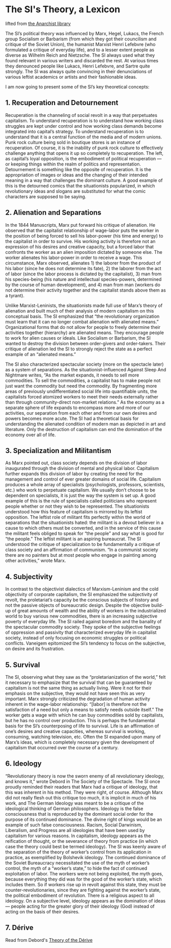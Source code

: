 # The SI's Theory, a Lexicon

lifted from [the Anarchist library](https://theanarchistlibrary.org/library/jan-d-matthews-an-introduction-to-the-situationists)

The SI’s political theory was influenced by Marx, Hegel, Lukacs, the French group Socialism or Barbarism (from which they got their councilism and critique of the Soviet Union), the humanist Marxist Henri Lefebvre (who formulated a critique of everyday life), and to a lesser extent people as diverse as Wilhelm Reich and Nietzsche. The SI always used what they found relevant in various writers and discarded the rest. At various times they denounced people like Lukacs, Henri Lefebvre, and Sartre quite strongly. The SI was always quite convincing in their denunciations of various leftist academics or artists and their fashionable ideas.

I am now going to present some of the SI’s key theoretical concepts:

## 1. Recuperation and Detournement

Recuperation is the channeling of social revolt in a way that perpetuates capitalism. To understand recuperation is to understand how working class struggles are kept under control and how working class demands become integrated into capital’s strategy. To understand recuperation is to understand that it is a central function of the media and of modern unions. Punk rock culture being sold in boutique stores is an instance of recuperation. Of course, it is the inability of punk rock culture to effectively challenge anything that opens it up so completely to recuperation. The left, as capital’s loyal opposition, is the embodiment of political recuperation — or keeping things within the realm of politics and representation. Detournement is something like the opposite of recuperation. It is the appropriation of images or ideas and the changing of their intended meaning in a way that challenges the dominant culture. A good example of this is the detourned comics that the situationists popularized, in which revolutionary ideas and slogans are substituted for what the comic characters are supposed to be saying.

## 2. Alienation and Separations

In the 1844 Manuscripts, Marx put forward his critique of alienation. He observed that the capitalist relationship of wage-labor puts the worker in the position of being forced to sell his labor-power (his time and energy) to the capitalist in order to survive. His working activity is therefore not an expression of his desires and creative capacity, but a forced labor that confronts the worker as an alien imposition dictated by someone else. The worker alienates his labor-power in order to receive a wage. This circumstance, Marx observed, alienates 1) the laborer from the product of his labor (since he does not determine its fate), 2) the laborer from the act of labor (since the labor process is dictated by the capitalist), 3) man from his species-being (his nature and intellectual species-powers, determined by the course of human development), and 4) man from man (workers do not determine their activity together and the capitalist stands above them as a tyrant).

Unlike Marxist-Leninists, the situationists made full use of Marx’s theory of alienation and built much of their analysis of modern capitalism on this conceptual basis. The SI emphasized that “the revolutionary organization must learn that it can no longer combat alienation with alienated means.” Organizational forms that do not allow for people to freely determine their activities together (hierarchy) are alienated means. They encourage people to work for alien causes or ideals. Like Socialism or Barbarism, the SI wanted to destroy the division between order-givers and order-takers. Their critique of alienation led the SI to strongly reject the state as a perfect example of an “alienated means.”

The SI also characterized spectacular society (more on the spectacle later) as a system of separations. As the situationist-influenced Against Sleep And Nightmare writes, “As the market expands, it needs to sell more commodities. To sell the commodities, a capitalist has to make people not just want the commodity but need the commodity. By fragmenting more areas of previously undifferentiated social life into quantifiable units, the capitalists forced atomized workers to meet their needs externally rather than through community-direct non-market relations.” As the economy as a separate sphere of life expands to encompass more and more of our activities, our separation from each other and from our own desires and powers becomes more acute. The SI had a theoretical basis for understanding the alienated condition of modern man as depicted in art and literature. Only the destruction of capitalism can end the domination of the economy over all of life.

## 3. Specialization and Militantism

As Marx pointed out, class society depends on the division of labor inaugurated through the division of mental and physical labor. Capitalism further expands this division of labor by creating the need for the management and control of ever greater domains of social life. Capitalism produces a whole array of specialists (psychologists, professors, scientists, etc.) who work to perpetuate capitalism. We usually don’t choose to be dependent on specialists, it is just the way the system is set up. A good example of this is the rule of specialists called politicians who represent people whether or not they wish to be represented. The situationists understood how this feature of capitalism is mirrored by its leftist opposition. The leftist role of militant fits perfectly within the world of separations that the situationists hated: the militant is a devout believer in a cause to which others must be converted, and in the service of this cause the militant feels obliged to speak for “the people” and say what is good for “the people.” The leftist militant is an aspiring bureaucrat. The SI understood the critique of specialization to be fundamentally a critique of class society and an affirmation of communism. “In a communist society there are no painters but at most people who engage in painting among other activities,” wrote Marx.

## 4. Subjectivity

In contrast to the objectivist dialectics of Marxism-Leninism and the cold objectivity of corporate capitalism, the SI emphasized the subjectivity of revolt, the proletariat’s capacity be the conscious subjects of history and not the passive objects of bureaucratic design. Despite the objective build-up of great amounts of wealth and the ability of workers in the industrialized world to buy various new commodities, there is an increasing subjective poverty of everyday life. The SI railed against boredom and the banality of the spectacular commodity society. They spoke of the subjective feelings of oppression and passivity that characterized everyday life in capitalist society, instead of only focusing on economic struggles or political conflicts. Vaneigem epitomized the SI’s tendency to focus on the subjective, on desire and its frustration.

## 5. Survival

The SI, observing what they saw as the “proletarianization of the world,” felt it necessary to emphasize that the survival that can be guaranteed by capitalism is not the same thing as actually living. Were it not for their emphasis on the subjective, they would not have seen this as very important. Marx strongly criticized the degradation of human activity inherent in the wage-labor relationship: “[labor] is therefore not the satisfaction of a need but only a means to satisfy needs outside itself.” The worker gets a wage with which he can buy commodities sold by capitalists, but he has no control over production. This is perhaps the fundamental basis for the SI’s counterposing of life to survival. Life is an affirmation of one’s desires and creative capacities, whereas survival is working, consuming, watching television, etc. Often the SI expanded upon many of Marx’s ideas, which is completely necessary given the development of capitalism that occurred over the course of a century.

## 6. Ideology

“Revolutionary theory is now the sworn enemy of all revolutionary ideology, and knows it,” wrote Debord in The Society of the Spectacle. The SI once proudly reminded their readers that Marx had a critique of ideology, that this was inherent in his method. They were right, of course. Although Marx did not really flesh out this critique too much, it is implicit in much of his work, and The German Ideology was meant to be a critique of the ideological thinking of German philosophers. Ideology is the false consciousness that is reproduced by the dominant social order for the purpose of its continued dominance. The divine right of kings would be an example of such false consciousness. Racism, Social Darwinism, Liberalism, and Progress are all ideologies that have been used by capitalism for various reasons. In capitalism, ideology appears as the reification of thought, or the severance of theory from practice (in which case the theory could best be termed ideology). The SI was keenly aware of the separation of the theory of worker’s control from its application in practice, as exemplified by Bolshevik ideology. The continued dominance of the Soviet Bureaucracy necessitated the use of the myth of worker’s control, the myth of a “worker’s state,” to hide the fact of continued exploitation of labor. The workers were not being exploited, the myth goes, because everything they did was for the good of the worker’s state, which includes them. So if workers rise up in revolt against this state, they must be counter-revolutionaries, since they are fighting against the worker’s state, the political embodiment of revolution. There is a religious aspect to all ideology. On a subjective level, ideology appears as the domination of ideas — people acting for the greater glory of their ideology (God) instead of acting on the basis of their desires.

## 7. Dérive

Read from Debord's [Theory of the Dérive](https://www.cddc.vt.edu/sionline/si/theory.html)
